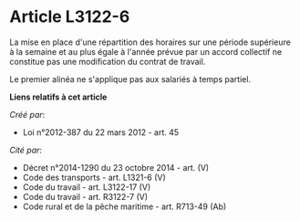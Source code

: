 # Article L3122-6

La mise en place d'une répartition des horaires sur une période supérieure à la semaine et au plus égale à l'année prévue par
un accord collectif ne constitue pas une modification du contrat de travail.

Le premier alinéa ne s'applique pas aux salariés à temps partiel.

**Liens relatifs à cet article**

_Créé par_:

  - Loi n°2012-387 du 22 mars 2012 - art. 45

_Cité par_:

  - Décret n°2014-1290 du 23 octobre 2014 - art. (V)
  - Code des transports - art. L1321-6 (V)
  - Code du travail - art. L3122-17 (V)
  - Code du travail - art. R3122-7 (V)
  - Code rural et de la pêche maritime - art. R713-49 (Ab)
